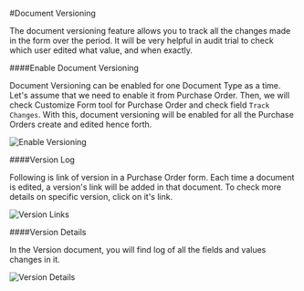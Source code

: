 #Document Versioning

The document versioning feature allows you to track all the changes made in the form over the period. It will be very helpful in audit trial to check which user edited what value, and when exactly.

####Enable Document Versioning

Document Versioning can be enabled for one Document Type as a time. Let's assume that we need to enable it from Purchase Order. Then, we will check Customize Form tool for Purchase Order and check field `Track Changes`. With this, document versioning will be enabled for all the Purchase Orders create and edited hence forth.

<img class="screenshot" alt="Enable Versioning" src="{{docs_base_url}}/assets/img/erpnext/collaboration-tools/enable-versioning.png">

####Version Log

Following is link of version in a Purchase Order form. Each time a document is edited, a version's link will be added in that document. To check more details on specific version, click on it's link.

<img class="screenshot" alt="Version Links" src="{{docs_base_url}}/assets/img/erpnext/collaboration-tools/version-links.png">

####Version Details

In the Version document, you will find log of all the fields and values changes in it.

<img class="screenshot" alt="Version Details" src="{{docs_base_url}}/assets/img/erpnext/collaboration-tools/version-details.png">